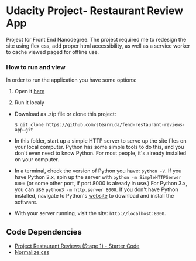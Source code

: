 # Udacity Project- Restaurant Review App

Project for Front End Nanodegree.
The project required me to redesign the site using flex css, add proper html accessibility, as well as a service worker to cache
viewed paged for offline use.

### How to run and view

In order to run the application you have some options:

1. Open it [here](https://stearruda.github.io/fend-restaurant-reviews-app/)

2. Run it localy
* Download as .zip file or clone this project:

    ```
    $ git clone https://github.com/stearruda/fend-restaurant-reviews-app.git
    ```

* In this folder, start up a simple HTTP server to serve up the site files on your local computer. Python has some simple tools to do this, and you don't even need to know Python. For most people, it's already installed on your computer. 

* In a terminal, check the version of Python you have: `python -V`. If you have Python 2.x, spin up the server with `python -m SimpleHTTPServer 8000` (or some other port, if port 8000 is already in use.) For Python 3.x, you can use `python3 -m http.server 8000`. If you don't have Python installed, navigate to Python's [website](https://www.python.org/) to download and install the software.

* With your server running, visit the site: `http://localhost:8000`.


## Code Dependencies

* [Project Restaurant Reviews (Stage 1) - Starter Code](https://github.com/udacity/mws-restaurant-stage-1)
* [Normalize.css](https://necolas.github.io/normalize.css/)
